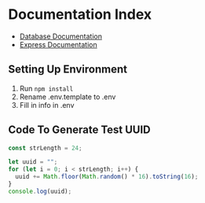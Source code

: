 # Documentation Index

- [Database Documentation][database_doc]
- [Express Documentation][express_doc]

## Setting Up Environment

1. Run `npm install`
2. Rename .env.template to .env
3. Fill in info in .env

## Code To Generate Test UUID

```js
const strLength = 24;

let uuid = "";
for (let i = 0; i < strLength; i++) {
  uuid += Math.floor(Math.random() * 16).toString(16);
}
console.log(uuid);
```

[database_doc]: documentation/database_doc.md
[express_doc]: documentation/express_documentation.md
